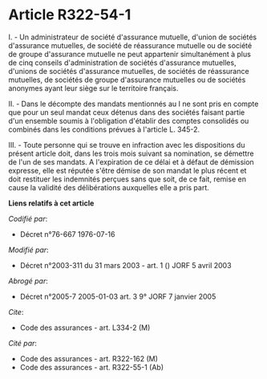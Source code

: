 # Article R322-54-1

I. - Un administrateur de société d'assurance mutuelle, d'union de sociétés d'assurance mutuelles, de société de réassurance
mutuelle ou de société de groupe d'assurance mutuelle ne peut appartenir simultanément à plus de cinq conseils
d'administration de sociétés d'assurance mutuelles, d'unions de sociétés d'assurance mutuelles, de sociétés de réassurance
mutuelles, de sociétés de groupe d'assurance mutuelles ou de sociétés anonymes ayant leur siège sur le territoire français.

II. - Dans le décompte des mandats mentionnés au I ne sont pris en compte que pour un seul mandat ceux détenus dans des
sociétés faisant partie d'un ensemble soumis à l'obligation d'établir des comptes consolidés ou combinés dans les conditions
prévues à l'article L. 345-2.

III. - Toute personne qui se trouve en infraction avec les dispositions du présent article doit, dans les trois mois suivant
sa nomination, se démettre de l'un de ses mandats. A l'expiration de ce délai et à défaut de démission expresse, elle est
réputée s'être démise de son mandat le plus récent et doit restituer les indemnités perçues sans que soit, de ce fait, remise
en cause la validité des délibérations auxquelles elle a pris part.

**Liens relatifs à cet article**

_Codifié par_:

  - Décret n°76-667 1976-07-16

_Modifié par_:

  - Décret n°2003-311 du 31 mars 2003 - art. 1 () JORF 5 avril 2003

_Abrogé par_:

  - Décret n°2005-7 2005-01-03 art. 3 9° JORF 7 janvier 2005

_Cite_:

  - Code des assurances - art. L334-2 (M)

_Cité par_:

  - Code des assurances - art. R322-162 (M)
  - Code des assurances - art. R322-55-1 (Ab)
